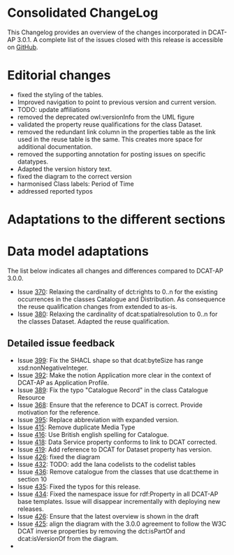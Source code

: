 # **Consolidated ChangeLog**

This Changelog provides an overview of the changes incorporated in DCAT-AP 3.0.1. A complete list of the issues closed with this release is accessible on [GitHub]().

# **Editorial changes**

- fixed the styling of the tables.
- Improved navigation to point to previous version and current version.
- TODO: update affiliations
- removed the deprecated owl:versionInfo from the UML figure
- validated the property reuse qualifications for the class Dataset.
- removed the redundant link column in the properties table as the link used in the reuse table is the same.
  This creates more space for additional documentation.
- removed the supporting annotation for posting issues on specific datatypes.
- Adapted the version history text.
- fixed the diagram to the correct version
- harmonised Class labels: Period of Time 
- addressed reported typos 



# **Adaptations to the different sections**


# **Data model adaptations**

The list below indicates all changes and differences compared to DCAT-AP 3.0.0. 
- Issue [370](https://github.com/SEMICeu/dcat-ap/issues/370): Relaxing the cardinality of dct:rights to 0..n for the existing occurrences in the classes Catalogue and Distribution. 
    As consequence the reuse qualification changes from extended to as-is.
- Issue [380](https://github.com/SEMICeu/dcat-ap/issues/380): Relaxing the cardinality of dcat:spatialresolution to 0..n for the classes Dataset. 
    Adapted the reuse qualification.

## **Detailed issue feedback**

- Issue [399](https://github.com/SEMICeu/dcat-ap/issues/399): Fix the SHACL shape so that dcat:byteSize has range xsd:nonNegativeInteger.
- Issue [392](https://github.com/SEMICeu/dcat-ap/issues/392): Make the notion Application more clear in the context of DCAT-AP as Application Profile.
- Issue [389](https://github.com/SEMICeu/dcat-ap/issues/389): Fix the typo "Catalogue Record" in the class Catalogue Resource
- Issue [368](https://github.com/SEMICeu/dcat-ap/issues/368): Ensure that the reference to DCAT is correct. Provide motivation for the reference.
- Issue [395](https://github.com/SEMICeu/dcat-ap/issues/395): Replace abbreviation with expanded version.
- Issue [415](https://github.com/SEMICeu/dcat-ap/issues/415): Remove duplicate Media Type
- Issue [416](https://github.com/SEMICeu/dcat-ap/issues/416): Use British english spelling for Catalogue.
- Issue [418](https://github.com/SEMICeu/dcat-ap/issues/418): Data Service property conforms to link to DCAT corrected.
- Issue [419](https://github.com/SEMICeu/dcat-ap/issues/419): Add reference to DCAT for Dataset property has version.
- Issue [426](https://github.com/SEMICeu/dcat-ap/issues/426): fixed the diagram
- Issue [432](https://github.com/SEMICeu/dcat-ap/issues/432): TODO: add the Iana codelists to the codelist tables
- Issue [436](https://github.com/SEMICeu/dcat-ap/issues/432): Remove catalogue from the classes that use dcat:theme in section 10
- Issue [435](https://github.com/SEMICeu/DCAT-AP/pull/435): Fixed the typos for this release.
- Issue [434](https://github.com/SEMICeu/dcat-ap/issues/434): Fixed the namespace issue for rdf:Property in all DCAT-AP base templates. Issue will disappear incrementally with deploying new releases.
- Issue [426](https://github.com/SEMICeu/dcat-ap/issues/426): Ensure that the latest overview is shown in the draft
- Issue [425](https://github.com/SEMICeu/dcat-ap/issues/425): align the diagram with the 3.0.0 agreement to follow the W3C DCAT inverse properties by removing the dct:isPartOf and dcat:isVersionOf from the diagram.
-

 
